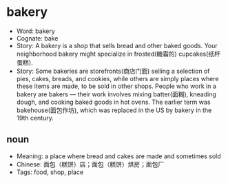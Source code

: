 # bakery

- Word: bakery
- Cognate: bake
- Story: A bakery is a shop that sells bread and other baked goods. Your neighborhood bakery might specialize in frosted(糖霜的) cupcakes(纸杯蛋糕).
- Story: Some bakeries are storefronts(商店门面) selling a selection of pies, cakes, breads, and cookies, while others are simply places where these items are made, to be sold in other shops. People who work in a bakery are bakers — their work involves mixing batter(面糊), kneading dough, and cooking baked goods in hot ovens. The earlier term was bakehouse(面包作坊), which was replaced in the US by bakery in the 19th century.

## noun

- Meaning: a place where bread and cakes are made and sometimes sold
- Chinese: 面包（糕饼）店；面包（糕饼）烘房；面包厂
- Tags: food, shop, place

